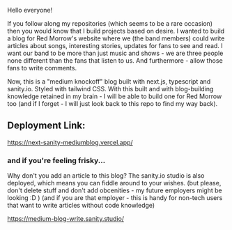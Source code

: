 Hello everyone!

If you follow along my repositories (which seems to be a rare occasion) then you would know that I build projects based on desire. I wanted to build a blog for Red Morrow's website where we (the band members) could write articles about songs, interesting stories, updates for fans to see and read. I want our band to be more than just music and shows - we are three people none different than the fans that listen to us. And furthermore - allow those fans to write comments. 

Now, this is a "medium knockoff" blog built with next.js, typescript and sanity.io. Styled with tailwind CSS. With this built and with blog-building knowledge retained in my brain - I will be able to build one for Red Morrow too (and if I forget - I will just look back to this repo to find my way back).

## Deployment Link:

https://next-sanity-mediumblog.vercel.app/


### and if you're feeling frisky... 
Why don't you add an article to this blog? The sanity.io studio is also deployed, which means you can fiddle around to your wishes. (but please, don't delete stuff and don't add obcenities - my future employers might be looking :D )  (and if you are that employer - this is handy for non-tech users that want to write articles without code knowledge)

https://medium-blog-write.sanity.studio/